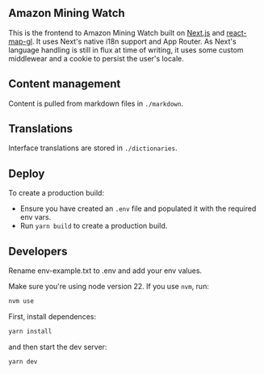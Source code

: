 ## Amazon Mining Watch

This is the frontend to Amazon Mining Watch built on [Next.js](https://nextjs.org/) and [react-map-gl](https://visgl.github.io/react-map-gl/). It uses Next's native i18n support and App Router. As Next's language handling is still in flux at time of writing, it uses some custom middlewear and a cookie to persist the user's locale.


## Content management

Content is pulled from markdown files in `./markdown`.

## Translations

Interface translations are stored in `./dictionaries`.

## Deploy 

To create a production build:

- Ensure you have created an `.env` file and populated it with the required env vars.
- Run `yarn build` to create a production build.

## Developers

Rename env-example.txt to .env and add your env values.

Make sure you're using node version 22. If you use `nvm`, run:

```bash
nvm use
```

First, install dependences:

```bash
yarn install
```

and then start the dev server:

```bash
yarn dev
```
